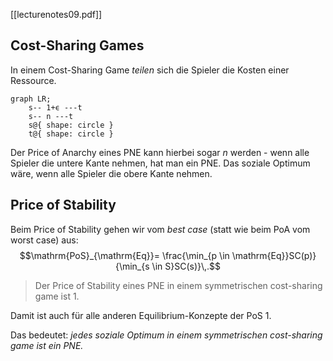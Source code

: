 [[lecturenotes09.pdf]]

## Cost-Sharing Games

In einem Cost-Sharing Game *teilen* sich die Spieler die Kosten einer Ressource.

```mermaid
graph LR;
	s-- 1+ϵ ---t
	s-- n ---t
	s@{ shape: circle }
	t@{ shape: circle }
```

Der Price of Anarchy eines PNE kann hierbei sogar $n$ werden - wenn alle Spieler die untere Kante nehmen, hat man ein PNE. Das soziale Optimum wäre, wenn alle Spieler die obere Kante nehmen.

## Price of Stability

Beim Price of Stability gehen wir vom *best case* (statt wie beim PoA vom worst case) aus: $$\mathrm{PoS}_{\mathrm{Eq}}= \frac{\min_{p \in \mathrm{Eq}}SC(p)}{\min_{s \in S}SC(s)}\,.$$
> Der Price of Stability eines PNE in einem symmetrischen cost-sharing game ist 1.

Damit ist auch für alle anderen Equilibrium-Konzepte der PoS 1.

Das bedeutet: *jedes soziale Optimum in einem symmetrischen cost-sharing game ist ein PNE.*

